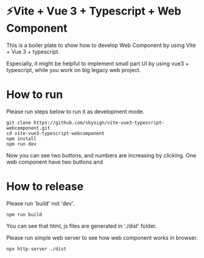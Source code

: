 # ⚡Vite + Vue 3 + Typescript + Web Component

This is a boiler plate to show how to develop Web Component by using Vite + Vue 3 + typescript.

Especially, it might be helpful to implement small part UI by using vue3 + typescript,
while you work on big legacy web project.

# How to run

Please run steps below to run it as development mode.

```
git clone https://github.com/skysign/vite-vue3-typescript-webcomponent.git
cd vite-vue3-typescript-webcomponent
npm install
npm run dev
```

Now you can see two buttons, and numbers are increasing by clicking.
One web component have two buttons and

# How to release

Please run 'build' not 'dev'.

```
npm run build
```

You can see that html, js files are generated in './dist' folder.

Please run simple web server to see how web component works in browser.

```
npx http-server ./dist
```
